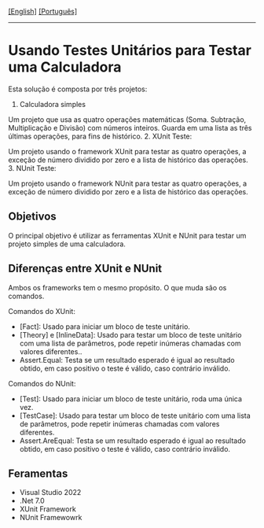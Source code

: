 [\[English\]](README.md) [\[Português\]](#Usando_Testes_Unitários_para_Testar_uma_Calculadora)
_______________________________________________________________________________________________________________________________________
# Usando Testes Unitários para Testar uma Calculadora
Esta solução é composta por três projetos:
1. Calculadora simples

Um projeto que usa as quatro operações matemáticas (Soma. Subtração, Multiplicação e Divisão) com números inteiros. Guarda em uma lista as três últimas operações, para fins de histórico.
2. XUnit Teste:
  
  Um projeto usando o framework XUnit para testar as quatro operações, a exceção de número dividido por zero e a lista de histórico das operações.
3. NUnit Teste:
  
  Um projeto usando o framework NUnit para testar as quatro operações, a exceção de número dividido por zero e a lista de histórico das operações.

## Objetivos
O principal objetivo é utilizar as ferramentas XUnit e NUnit para testar um projeto simples de uma calculadora.

## Diferenças entre XUnit e NUnit
Ambos os frameworks tem o mesmo propósito. O que muda são os comandos.

Comandos do XUnit:
  - [Fact]: Usado para iniciar um bloco de teste unitário.
  - [Theory] e [InlineData]: Usado para testar um bloco de teste unitário com uma lista de parâmetros, pode repetir inúmeras chamadas com valores diferentes..
  - Assert.Equal: Testa se um resultado esperado é igual ao resultado obtido, em caso positivo o teste é válido, caso contrário inválido.

Comandos do NUnit:
  - [Test]: Usado para iniciar um bloco de teste unitário, roda uma única vez.
  - [TestCase]: Usado para testar um bloco de teste unitário com uma lista de parâmetros, pode repetir inúmeras chamadas com valores diferentes.
  - Assert.AreEqual: Testa se um resultado esperado é igual ao resultado obtido, em caso positivo o teste é válido, caso contrário inválido.

## Feramentas
- Visual Studio 2022
- .Net 7.0
- XUnit Framework
- NUnit Framewowrk
